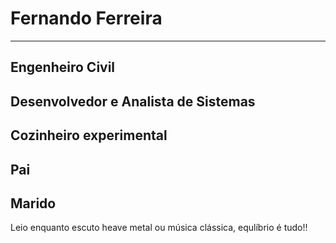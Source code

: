 # Fernando Ferreira

---------
## Engenheiro Civil
## Desenvolvedor e Analista de Sistemas
## Cozinheiro experimental
## Pai 
## Marido

Leio enquanto escuto heave metal ou música clássica, equlíbrio é tudo!!
